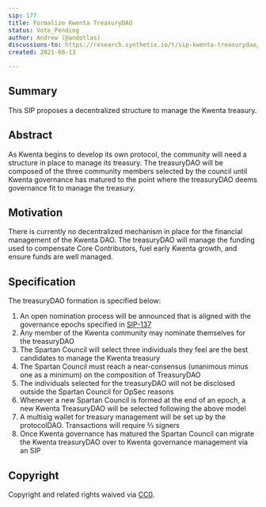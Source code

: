 ```yaml
---
sip: 177
title: Formalize Kwenta TreasuryDAO
status: Vote_Pending
author: Andrew (@andotlas)
discussions-to: https://research.synthetix.io/t/sip-kwenta-treasurydao/466
created: 2021-08-13

---
```


## Summary 

This SIP proposes a decentralized structure to manage the Kwenta treasury. 

## Abstract

As Kwenta begins to develop its own protocol, the community will need a structure in place to manage its treasury. The treasuryDAO will be composed of the three community members selected by the council until Kwenta governance has matured to the point where the treasuryDAO deems governance fit to manage the treasury. 

## Motivation 

There is currently no decentralized mechanism in place for the financial management of the Kwenta DAO. The treasuryDAO will manage the funding used to compensate Core Contributors, fuel early Kwenta growth, and ensure funds are well managed. 

## Specification 

The treasuryDAO formation is specified below:
1. An open nomination process will be announced that is aligned with the governance epochs specified in [SIP-137](https://sips.synthetix.io/sips/sip-137) 
2. Any member of the Kwenta community may nominate themselves for the treasuryDAO
3. The Spartan Council will select three individuals they feel are the best candidates to manage the Kwenta treasury
4. The Spartan Council must reach a near-consensus (unanimous minus one as a minimum) on the composition of TreasuryDAO
5. The individuals selected for the treasuryDAO will not be disclosed outside the Spartan Council for OpSec reasons
2. Whenever a new Spartan Council is formed at the end of an epoch, a new Kwenta TreasuryDAO will be selected following the above model
3. A multisig wallet for treasury management will be set up by the protocolDAO. Transactions will require ⅔ signers
4. Once Kwenta governance has matured the Spartan Council can migrate the Kwenta treasuryDAO over to Kwenta governance management via an SIP
 

## Copyright

Copyright and related rights waived via [CC0](https://creativecommons.org/publicdomain/zero/1.0/).

